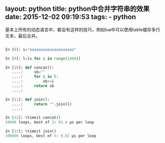 layout: python
title: python中合并字符串的效果
date: 2015-12-02 09:19:53
tags:
    - python
---

基本上所有的动态语言中，都会有这样的技巧，例如lua中可以使用table缓存多行文本，最后合并。

``` python

In [8]: s="aaaaaaaaaaaaaaaaaaaa"

In [9]: l=[s for i in range(1000)]

In [10]: def concat():
   ....:     sb=""
   ....:     for i in l:
   ....:         sb+=i
   ....:     return sb
   ....: 

In [11]: def join():
   ....:     return "".join(l)
   ....: 

In [12]: %timeit concat()
10000 loops, best of 3: 65.4 µs per loop

In [13]: %timeit join()
100000 loops, best of 3: 9.92 µs per loop

```
